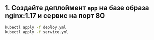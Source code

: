 ## 1. Создайте деплоймент `app` на базе образа nginx:1.17 и сервис на порт 80

```bash
kubectl apply -f deploy.yml
kubectl apply -f service.yml
```
